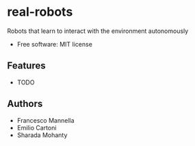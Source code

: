 # real-robots

Robots that learn to interact with the environment autonomously


* Free software: MIT license

## Features
* TODO

## Authors
* Francesco Mannella
* Emilio Cartoni
* Sharada Mohanty


